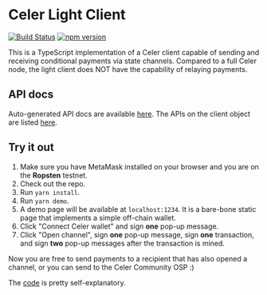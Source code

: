 # Celer Light Client

[![Build Status](https://travis-ci.com/celer-network/celer-light-client.svg?token=DvaxasPgAzCzksHzA2ct&branch=master)](https://travis-ci.com/celer-network/celer-light-client) [![npm version](https://badge.fury.io/js/celer-light-client.svg)](https://badge.fury.io/js/celer-light-client)

This is a TypeScript implementation of a Celer client capable of sending and
receiving conditional payments via state channels. Compared to a full Celer
node, the light client does NOT have the capability of relaying payments.

## API docs

Auto-generated API docs are available [here](https://celer-network.github.io/celer-light-client/index.html).
The APIs on the client object are listed [here](https://celer-network.github.io/celer-light-client/classes/_api_celer_.celer.html).

## Try it out

1. Make sure you have MetaMask installed on your browser and you are on the
   **Ropsten** testnet.
2. Check out the repo.
3. Run `yarn install`.
4. Run `yarn demo`.
5. A demo page will be available at `localhost:1234`. It is a bare-bone static
   page that implements a simple off-chain wallet.
6. Click "Connect Celer wallet" and sign **one** pop-up message.
7. Click "Open channel", sign **one** pop-up message, sign **one** transaction,
   and sign **two** pop-up messages after the transaction is mined.

Now you are free to send payments to a recipient that has also opened a channel,
or you can send to the Celer Community OSP :)

The [code](https://github.com/celer-network/celer-light-client/blob/master/demo/demo.ts)
is pretty self-explanatory.
